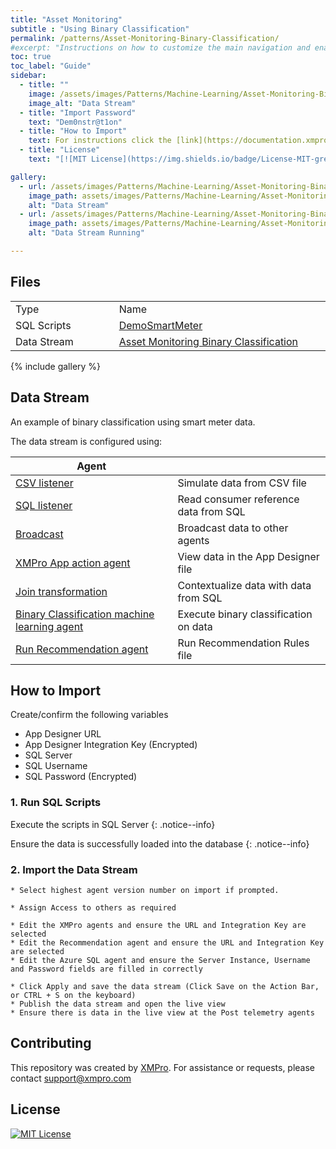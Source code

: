 ```yaml
---
title: "Asset Monitoring"
subtitle : "Using Binary Classification"
permalink: /patterns/Asset-Monitoring-Binary-Classification/
#excerpt: "Instructions on how to customize the main navigation and enabling breadcrumb links."
toc: true
toc_label: "Guide"
sidebar:
  - title: ""
    image: /assets/images/Patterns/Machine-Learning/Asset-Monitoring-Binary-Classification/DataStream_01.png
    image_alt: "Data Stream"
  - title: "Import Password"
    text: "Dem0nstr@t1on"
  - title: "How to Import"
    text: For instructions click the [link](https://documentation.xmpro.com/how-tos/import-export-and-clone#importing "Click Here")
  - title: "License"
    text: "[![MIT License](https://img.shields.io/badge/License-MIT-green.svg)](https://choosealicense.com/licenses/mit/)"

gallery:
  - url: /assets/images/Patterns/Machine-Learning/Asset-Monitoring-Binary-Classification/DataStream_01.png
    image_path: assets/images/Patterns/Machine-Learning/Asset-Monitoring-Binary-Classification/DataStream_01.png
    alt: "Data Stream"
  - url: /assets/images/Patterns/Machine-Learning/Asset-Monitoring-Binary-Classification/DataStream_Running_01.png
    image_path: assets/images/Patterns/Machine-Learning/Asset-Monitoring-Binary-Classification/DataStream_Running_01.png
    alt: "Data Stream Running"

---
```


## Files
<table>
<tr><td width="240px"> Type </td><td width="500px"> Name </td></tr>
<tr>
<td>SQL Scripts</td>
<td><a href="https://github.com/XMPro/Blueprints-Accelerators-Patterns/blob/master/Patterns/Machine%20Learning/Asset%20Monitoring%20-%20Binary%20Classification/SQL%20Scripts/%5BDemoSmartMeter%5D.sql" target="_blank">DemoSmartMeter</a></td>
</tr>
<tr>
<td>Data Stream</td>
<td><a href="https://github.com/XMPro/Blueprints-Accelerators-Patterns/blob/master/Patterns/Machine%20Learning/Asset%20Monitoring%20-%20Binary%20Classification/Asset%20Monitoring%20Binary%20Classification.xuc" target="_blank">Asset Monitoring Binary Classification</a></td>
</tr>
</table>

{% include gallery %}
## Data Stream

An example of binary classification using smart meter data.

The data stream is configured using: 

| Agent            |                                                              |
| --------         | ------------------------------------------------------------ |
| <a href="https://xmpro.gitbook.io/csv/" target="_blank">CSV listener</a>     | Simulate data from CSV file           |
| <a href="https://xmpro.gitbook.io/azure-sql/" target="_blank">SQL listener</a>     | Read consumer reference data from SQL           |
| <a href="https://xmpro.gitbook.io/broadcast/" target="_blank">Broadcast</a>     | Broadcast data to other agents           |
| <a href="https://xmpro.gitbook.io/xmpro-app/" target="_blank">XMPro App action agent</a>     | View data in the App Designer file           |
| <a href="https://xmpro.gitbook.io/join/" target="_blank">Join transformation</a>     | Contextualize data with data from SQL           |
| <a href="https://xmpro.gitbook.io/binary-classification/" target="_blank">Binary Classification machine learning agent</a>     | Execute binary classification on data           |
| <a href="https://xmpro.gitbook.io/run-recommendation/" target="_blank">Run Recommendation agent</a>     | Run Recommendation Rules file           |
## How to Import

Create/confirm the following variables
  * App Designer URL
  * App Designer Integration Key (Encrypted)
  * SQL Server
  * SQL Username
  * SQL Password (Encrypted)

### 1. Run SQL Scripts

Execute the scripts in SQL Server
{: .notice--info}

Ensure the data is successfully loaded into the database 
{: .notice--info}

### 2. Import the Data Stream

    * Select highest agent version number on import if prompted. 

    * Assign Access to others as required
	
	* Edit the XMPro agents and ensure the URL and Integration Key are selected
	* Edit the Recommendation agent and ensure the URL and Integration Key are selected
	* Edit the Azure SQL agent and ensure the Server Instance, Username and Password fields are filled in correctly

	* Click Apply and save the data stream (Click Save on the Action Bar, or CTRL + S on the keyboard)
	* Publish the data stream and open the live view
	* Ensure there is data in the live view at the Post telemetry agents

## Contributing
This repository was created by <a href="https://xmpro.com/">XMPro</a>. For assistance or requests, please contact <a href="mailto:support@xmpro.com">support@xmpro.com</a>

## License
[![MIT License](https://img.shields.io/badge/License-MIT-green.svg)](https://choosealicense.com/licenses/mit/)